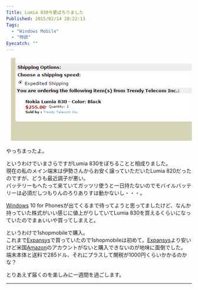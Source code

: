 ```yaml
---
Title: Lumia 830今更ぽちりました
Published: 2015/02/14 20:22:13
Tags:
  - "Windows Mobile"
  - "物欲"
Eyecatch: ""
---
```

<p><span itemscope itemtype="http://schema.org/Photograph"><img src="20150214201226.png" alt="f:id:Ovis:20150214201226p:plain" title="f:id:Ovis:20150214201226p:plain" class="hatena-fotolife" itemprop="image"></span></p>


<p>やっちまったよ。</p>

<p>というわけでいまさらですがLumia 830をぽちることと相成りました。<br/>
現在の私のメイン端末は伊勢さんからお安く譲っていただいたLumia 820だったのですが、どうも最近調子が悪い。<br/>
バッテリーもへたって来ていてガッツリ使うと一日持たないのでモバイルバッテリーは必須だしつもりんのろりありすは動かないし・・・。</p>

<p><a class="keyword" href="http://d.hatena.ne.jp/keyword/Windows">Windows</a> 10 for Phonesが出てくるまで待ってようと思ってましたけど、なんか持っていた株式がいい感じに値上がりしていてLumia 830を買えるくらいになっていたのでまぁいいや買ってしまえと。</p>

<p>というわけで1shopmobileで購入。<br/>
これまで<a class="keyword" href="http://d.hatena.ne.jp/keyword/Expansys">Expansys</a>で買っていたので1shopmobileは初めて。<a class="keyword" href="http://d.hatena.ne.jp/keyword/Expansys">Expansys</a>より安いけど米国<a class="keyword" href="http://d.hatena.ne.jp/keyword/Amazon">Amazon</a>のアカウントがないと購入できないのが地味に面倒でした。<br/>
端末本体と送料で285ドル、それにプラスして関税が1000円くらいかかるのかな？</p>

<p>とりあえず届くのを楽しみに一週間を過ごします。</p>

***